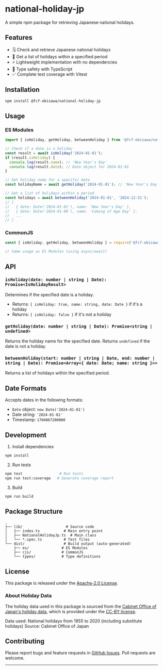 # national-holiday-jp

A simple npm package for retrieving Japanese national holidays.

## Features

- 🗓 Check and retrieve Japanese national holidays
- 📅 Get a list of holidays within a specified period
- ⚡️ Lightweight implementation with no dependencies
- 🎯 Type safety with TypeScript
- ✅ Complete test coverage with Vitest

## Installation

```bash
npm install @fcf-ebisawa/national-holiday-jp
```

## Usage

### ES Modules

```typescript
import { isHoliday, getHoliday, betweenHoliday } from '@fcf-ebisawa/national-holiday-jp';

// Check if a date is a holiday
const result = await isHoliday('2024-01-01');
if (result.isHoliday) {
  console.log(result.name); // 'New Year's Day'
  console.log(result.date); // Date object for 2024-01-01
}

// Get holiday name for a specific date
const holidayName = await getHoliday('2024-01-01'); // 'New Year's Day'

// Get a list of holidays within a period
const holidays = await betweenHoliday('2024-01-01', '2024-12-31');
// [
//   { date: Date('2024-01-01'), name: 'New Year's Day' },
//   { date: Date('2024-01-08'), name: 'Coming of Age Day' },
//   ...
// ]
```

### CommonJS

```javascript
const { isHoliday, getHoliday, betweenHoliday } = require('@fcf-ebisawa/national-holiday-jp');

// Same usage as ES Modules (using async/await)
```

## API

### `isHoliday(date: number | string | Date): Promise<IsHolidayResult>`

Determines if the specified date is a holiday.

- Returns: `{ isHoliday: true, name: string, date: Date }` if it's a holiday
- Returns: `{ isHoliday: false }` if it's not a holiday

### `getHoliday(date: number | string | Date): Promise<string | undefined>`

Returns the holiday name for the specified date. Returns `undefined` if the date is not a holiday.

### `betweenHoliday(start: number | string | Date, end: number | string | Date): Promise<Array<{ date: Date; name: string }>>`

Returns a list of holidays within the specified period.

## Date Formats

Accepts dates in the following formats:

- `Date` object: `new Date('2024-01-01')`
- Date string: `'2024-01-01'`
- Timestamp: `1704067200000`

## Development

1. Install dependencies

```bash
npm install
```

2. Run tests

```bash
npm test                 # Run tests
npm run test:coverage   # Generate coverage report
```

3. Build

```bash
npm run build
```

## Package Structure

```
.
├── lib/                    # Source code
│   ├── index.ts           # Main entry point
│   ├── NationalHolidayJp.ts  # Main class
│   └── *.spec.ts          # Test files
└── dist/                  # Build output (auto-generated)
    ├── es/               # ES Modules
    ├── cjs/              # CommonJS
    └── types/            # Type definitions
```

## License

This package is released under the [Apache-2.0 License](LICENSE).

### About Holiday Data

The holiday data used in this package is sourced from the [Cabinet Office of Japan's holiday data](https://data.e-gov.go.jp/data/dataset/cao_20190522_0002/resource/d9ad35a5-6c9c-4127-bdbe-aa138fdffe42), which is provided under the [CC-BY license](https://creativecommons.org/licenses/by/4.0/).

Data used: National holidays from 1955 to 2020 (including substitute holidays)
Source: Cabinet Office of Japan

## Contributing

Please report bugs and feature requests in [GitHub Issues](https://github.com/yourusername/national-holiday-jp/issues).
Pull requests are welcome.

---

　
